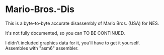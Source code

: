 # Mario-Bros.-Dis
This is a byte-to-byte accurate disassembly of Mario Bros. (USA) for NES.

It's not fully documented, so you can TO BE CONTINUED.

I didn't included graphics data for it, you'll have to get it yourself. Assembles with "asm6" assembler.
